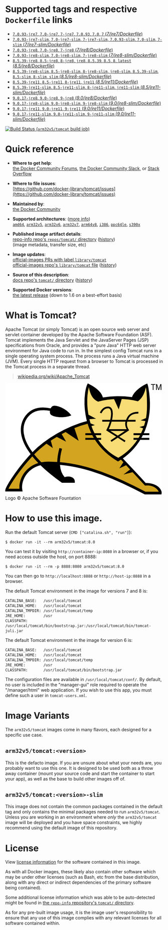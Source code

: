 <!--

********************************************************************************

WARNING:

    DO NOT EDIT "tomcat/README.md"

    IT IS AUTO-GENERATED

    (from the other files in "tomcat/" combined with a set of templates)

********************************************************************************

-->

# Supported tags and respective `Dockerfile` links

-	[`7.0.93-jre7`, `7.0-jre7`, `7-jre7`, `7.0.93`, `7.0`, `7` (*7/jre7/Dockerfile*)](https://github.com/docker-library/tomcat/blob/218a0afc0f06a4297981afbbec254c35b909a7c5/7/jre7/Dockerfile)
-	[`7.0.93-jre7-slim`, `7.0-jre7-slim`, `7-jre7-slim`, `7.0.93-slim`, `7.0-slim`, `7-slim` (*7/jre7-slim/Dockerfile*)](https://github.com/docker-library/tomcat/blob/218a0afc0f06a4297981afbbec254c35b909a7c5/7/jre7-slim/Dockerfile)
-	[`7.0.93-jre8`, `7.0-jre8`, `7-jre8` (*7/jre8/Dockerfile*)](https://github.com/docker-library/tomcat/blob/218a0afc0f06a4297981afbbec254c35b909a7c5/7/jre8/Dockerfile)
-	[`7.0.93-jre8-slim`, `7.0-jre8-slim`, `7-jre8-slim` (*7/jre8-slim/Dockerfile*)](https://github.com/docker-library/tomcat/blob/218a0afc0f06a4297981afbbec254c35b909a7c5/7/jre8-slim/Dockerfile)
-	[`8.5.39-jre8`, `8.5-jre8`, `8-jre8`, `jre8`, `8.5.39`, `8.5`, `8`, `latest` (*8.5/jre8/Dockerfile*)](https://github.com/docker-library/tomcat/blob/d1b23c3fa7e707142739431bbacca7f31f473900/8.5/jre8/Dockerfile)
-	[`8.5.39-jre8-slim`, `8.5-jre8-slim`, `8-jre8-slim`, `jre8-slim`, `8.5.39-slim`, `8.5-slim`, `8-slim`, `slim` (*8.5/jre8-slim/Dockerfile*)](https://github.com/docker-library/tomcat/blob/d1b23c3fa7e707142739431bbacca7f31f473900/8.5/jre8-slim/Dockerfile)
-	[`8.5.39-jre11`, `8.5-jre11`, `8-jre11`, `jre11` (*8.5/jre11/Dockerfile*)](https://github.com/docker-library/tomcat/blob/d1b23c3fa7e707142739431bbacca7f31f473900/8.5/jre11/Dockerfile)
-	[`8.5.39-jre11-slim`, `8.5-jre11-slim`, `8-jre11-slim`, `jre11-slim` (*8.5/jre11-slim/Dockerfile*)](https://github.com/docker-library/tomcat/blob/d1b23c3fa7e707142739431bbacca7f31f473900/8.5/jre11-slim/Dockerfile)
-	[`9.0.17-jre8`, `9.0-jre8`, `9-jre8` (*9.0/jre8/Dockerfile*)](https://github.com/docker-library/tomcat/blob/a0d6539860e738c3647ebb33c95d2c274cabc9ea/9.0/jre8/Dockerfile)
-	[`9.0.17-jre8-slim`, `9.0-jre8-slim`, `9-jre8-slim` (*9.0/jre8-slim/Dockerfile*)](https://github.com/docker-library/tomcat/blob/a0d6539860e738c3647ebb33c95d2c274cabc9ea/9.0/jre8-slim/Dockerfile)
-	[`9.0.17-jre11`, `9.0-jre11`, `9-jre11` (*9.0/jre11/Dockerfile*)](https://github.com/docker-library/tomcat/blob/a0d6539860e738c3647ebb33c95d2c274cabc9ea/9.0/jre11/Dockerfile)
-	[`9.0.17-jre11-slim`, `9.0-jre11-slim`, `9-jre11-slim` (*9.0/jre11-slim/Dockerfile*)](https://github.com/docker-library/tomcat/blob/a0d6539860e738c3647ebb33c95d2c274cabc9ea/9.0/jre11-slim/Dockerfile)

[![Build Status](https://doi-janky.infosiftr.net/job/multiarch/job/arm32v5/job/tomcat/badge/icon) (`arm32v5/tomcat` build job)](https://doi-janky.infosiftr.net/job/multiarch/job/arm32v5/job/tomcat/)

# Quick reference

-	**Where to get help**:  
	[the Docker Community Forums](https://forums.docker.com/), [the Docker Community Slack](https://blog.docker.com/2016/11/introducing-docker-community-directory-docker-community-slack/), or [Stack Overflow](https://stackoverflow.com/search?tab=newest&q=docker)

-	**Where to file issues**:  
	[https://github.com/docker-library/tomcat/issues](https://github.com/docker-library/tomcat/issues)

-	**Maintained by**:  
	[the Docker Community](https://github.com/docker-library/tomcat)

-	**Supported architectures**: ([more info](https://github.com/docker-library/official-images#architectures-other-than-amd64))  
	[`amd64`](https://hub.docker.com/r/amd64/tomcat/), [`arm32v5`](https://hub.docker.com/r/arm32v5/tomcat/), [`arm32v6`](https://hub.docker.com/r/arm32v6/tomcat/), [`arm32v7`](https://hub.docker.com/r/arm32v7/tomcat/), [`arm64v8`](https://hub.docker.com/r/arm64v8/tomcat/), [`i386`](https://hub.docker.com/r/i386/tomcat/), [`ppc64le`](https://hub.docker.com/r/ppc64le/tomcat/), [`s390x`](https://hub.docker.com/r/s390x/tomcat/)

-	**Published image artifact details**:  
	[repo-info repo's `repos/tomcat/` directory](https://github.com/docker-library/repo-info/blob/master/repos/tomcat) ([history](https://github.com/docker-library/repo-info/commits/master/repos/tomcat))  
	(image metadata, transfer size, etc)

-	**Image updates**:  
	[official-images PRs with label `library/tomcat`](https://github.com/docker-library/official-images/pulls?q=label%3Alibrary%2Ftomcat)  
	[official-images repo's `library/tomcat` file](https://github.com/docker-library/official-images/blob/master/library/tomcat) ([history](https://github.com/docker-library/official-images/commits/master/library/tomcat))

-	**Source of this description**:  
	[docs repo's `tomcat/` directory](https://github.com/docker-library/docs/tree/master/tomcat) ([history](https://github.com/docker-library/docs/commits/master/tomcat))

-	**Supported Docker versions**:  
	[the latest release](https://github.com/docker/docker-ce/releases/latest) (down to 1.6 on a best-effort basis)

# What is Tomcat?

Apache Tomcat (or simply Tomcat) is an open source web server and servlet container developed by the Apache Software Foundation (ASF). Tomcat implements the Java Servlet and the JavaServer Pages (JSP) specifications from Oracle, and provides a "pure Java" HTTP web server environment for Java code to run in. In the simplest config Tomcat runs in a single operating system process. The process runs a Java virtual machine (JVM). Every single HTTP request from a browser to Tomcat is processed in the Tomcat process in a separate thread.

> [wikipedia.org/wiki/Apache_Tomcat](https://en.wikipedia.org/wiki/Apache_Tomcat)

![logo](https://raw.githubusercontent.com/docker-library/docs/8e31eb93a02d504d0cfe1da435aa31b377fc627d/tomcat/logo.png)Logo &copy; Apache Software Fountation

# How to use this image.

Run the default Tomcat server (`CMD ["catalina.sh", "run"]`):

```console
$ docker run -it --rm arm32v5/tomcat:8.0
```

You can test it by visiting `http://container-ip:8080` in a browser or, if you need access outside the host, on port 8888:

```console
$ docker run -it --rm -p 8888:8080 arm32v5/tomcat:8.0
```

You can then go to `http://localhost:8888` or `http://host-ip:8888` in a browser.

The default Tomcat environment in the image for versions 7 and 8 is:

	CATALINA_BASE:   /usr/local/tomcat
	CATALINA_HOME:   /usr/local/tomcat
	CATALINA_TMPDIR: /usr/local/tomcat/temp
	JRE_HOME:        /usr
	CLASSPATH:       /usr/local/tomcat/bin/bootstrap.jar:/usr/local/tomcat/bin/tomcat-juli.jar

The default Tomcat environment in the image for version 6 is:

	CATALINA_BASE:   /usr/local/tomcat
	CATALINA_HOME:   /usr/local/tomcat
	CATALINA_TMPDIR: /usr/local/tomcat/temp
	JRE_HOME:        /usr
	CLASSPATH:       /usr/local/tomcat/bin/bootstrap.jar

The configuration files are available in `/usr/local/tomcat/conf/`. By default, no user is included in the "manager-gui" role required to operate the "/manager/html" web application. If you wish to use this app, you must define such a user in `tomcat-users.xml`.

# Image Variants

The `arm32v5/tomcat` images come in many flavors, each designed for a specific use case.

## `arm32v5/tomcat:<version>`

This is the defacto image. If you are unsure about what your needs are, you probably want to use this one. It is designed to be used both as a throw away container (mount your source code and start the container to start your app), as well as the base to build other images off of.

## `arm32v5/tomcat:<version>-slim`

This image does not contain the common packages contained in the default tag and only contains the minimal packages needed to run `arm32v5/tomcat`. Unless you are working in an environment where *only* the `arm32v5/tomcat` image will be deployed and you have space constraints, we highly recommend using the default image of this repository.

# License

View [license information](https://www.apache.org/licenses/LICENSE-2.0) for the software contained in this image.

As with all Docker images, these likely also contain other software which may be under other licenses (such as Bash, etc from the base distribution, along with any direct or indirect dependencies of the primary software being contained).

Some additional license information which was able to be auto-detected might be found in [the `repo-info` repository's `tomcat/` directory](https://github.com/docker-library/repo-info/tree/master/repos/tomcat).

As for any pre-built image usage, it is the image user's responsibility to ensure that any use of this image complies with any relevant licenses for all software contained within.
